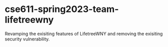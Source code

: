 # cse611-spring2023-team-lifetreewny
Revamping the exisiting features of LifetreeWNY and removing the exisiting security vulnerability. 

